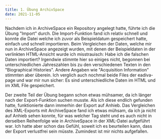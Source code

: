 ```yaml
---
title: 1. Übung ArchivSpace
date: 2021-11-05
---
```


Nachdem ich in ArchiveSpace ein Repository angelegt hatte, führte ich die Übung "Import" durch. Die Import-Funktion fand ich relativ schnell und konnte die Datei welche ich zuvor als Beispieldatum gespeichert hatte, einfach und schnell importieren. Beim Vergleichen der Daten, welche mir nun in ArchiveSpace angezeigt wurden, mit denen der Beispieldaten in der verlinkten HTML-Ansicht wurde ich misstrauisch: Habe ich die falschen Daten importiert? Irgendwie stimmte hier so einiges nicht, begonnen bei unterschiedlichen Jahreszahlen bis zu den verschiedenen Texten in den "Biographical Histories". Andere Angaben wie "Acquisition Information" stimmten aber überein. Ich verglich auch nochmal beide Files der eadiva-page und war mir nun sicher: Es sind unterschiedliche Daten im HTML und im XML File gespeichert. 

Der zweite Teil der Übung begann schon etwas mühsamer, da ich länger nach der Export-Funktion suchen musste. Als ich diese endlich gefunden hatte, funktionierte dann immerhin der Export auf Anhieb. Das Vergleichen des XML-Exports mit ArchiveSpace fand ich etwas mühsam, da ich ja nicht auf Anhieb sehen konnte, für was welcher Tag steht und es auch nicht in derselben Reihenfolge wie in ArchiveSpace in der XML-Datei aufgeführt war. Ich hatte aber schon das Gefühl, soweit ich es beurteilen kann, dass der Export verlustfrei sein müsste. Zumindest ist mir nichts aufgefallen. 


